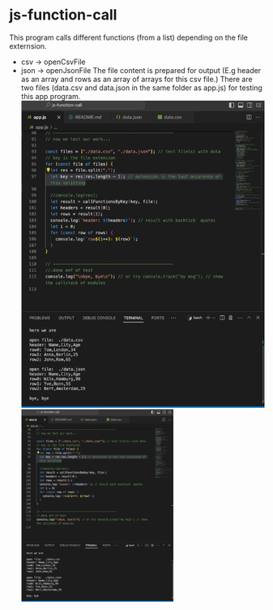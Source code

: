 # js-function-call

This program calls different functions (from a list) depending on the file externsion.

- csv -> openCsvFile
- json -> openJsonFile
  The file content is prepared for output (E.g header as an array and rows as an array of arrays for this csv file.)
  There are two files (data.csv and data.json in the same folder as app.js) for testing this app program.
  ![image](./screenshot-vscode-terminal.png)
  <img src="screenshot-vscode-terminal.png" alt="image" width="300" height="auto">
